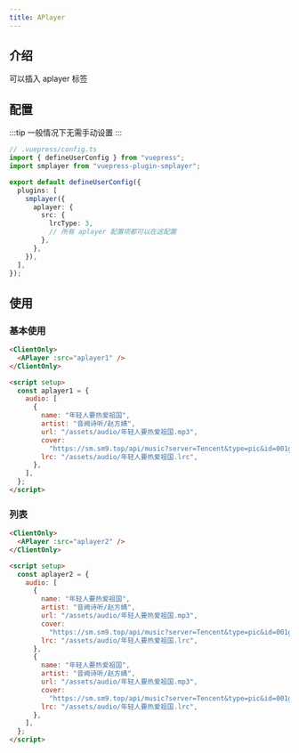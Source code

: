 ```yaml
---
title: APlayer
---
```


## 介绍

可以插入 aplayer 标签

## 配置

:::tip
一般情况下无需手动设置
:::

```ts
// .vuepress/config.ts
import { defineUserConfig } from "vuepress";
import smplayer from "vuepress-plugin-smplayer";

export default defineUserConfig({
  plugins: [
    smplayer({
      aplayer: {
        src: {
          lrcType: 3,
          // 所有 aplayer 配置项都可以在这配置
        },
      },
    }),
  ],
});
```

## 使用

### 基本使用

<ClientOnly>
  <APlayer :src="aplayer1" />
</ClientOnly>

```html
<ClientOnly>
  <APlayer :src="aplayer1" />
</ClientOnly>

<script setup>
  const aplayer1 = {
    audio: [
      {
        name: "年轻人要热爱祖国",
        artist: "音阙诗听/赵方婧",
        url: "/assets/audio/年轻人要热爱祖国.mp3",
        cover:
          "https://sm.sm9.top/api/music?server=Tencent&type=pic&id=001gv6xI4BNGiP",
        lrc: "/assets/audio/年轻人要热爱祖国.lrc",
      },
    ],
  };
</script>
```

### 列表

<ClientOnly>
  <APlayer :src="aplayer2" />
</ClientOnly>

```html
<ClientOnly>
  <APlayer :src="aplayer2" />
</ClientOnly>

<script setup>
  const aplayer2 = {
    audio: [
      {
        name: "年轻人要热爱祖国",
        artist: "音阙诗听/赵方婧",
        url: "/assets/audio/年轻人要热爱祖国.mp3",
        cover:
          "https://sm.sm9.top/api/music?server=Tencent&type=pic&id=001gv6xI4BNGiP",
        lrc: "/assets/audio/年轻人要热爱祖国.lrc",
      },
      {
        name: "年轻人要热爱祖国",
        artist: "音阙诗听/赵方婧",
        url: "/assets/audio/年轻人要热爱祖国.mp3",
        cover:
          "https://sm.sm9.top/api/music?server=Tencent&type=pic&id=001gv6xI4BNGiP",
        lrc: "/assets/audio/年轻人要热爱祖国.lrc",
      },
    ],
  };
</script>
```

<script setup>
  const aplayer1 = {
    audio: [
      {
        name: "年轻人要热爱祖国",
        artist: "音阙诗听/赵方婧",
        url: "/assets/audio/年轻人要热爱祖国.mp3",
        cover:
          "https://sm.sm9.top/api/music?server=Tencent&type=pic&id=001gv6xI4BNGiP",
        lrc: "/assets/audio/年轻人要热爱祖国.lrc",
      },
    ],
  };
  const aplayer2 = {
    audio: [
      {
        name: "年轻人要热爱祖国",
        artist: "音阙诗听/赵方婧",
        url: "/assets/audio/年轻人要热爱祖国.mp3",
        cover:
          "https://sm.sm9.top/api/music?server=Tencent&type=pic&id=001gv6xI4BNGiP",
        lrc: "/assets/audio/年轻人要热爱祖国.lrc",
      },
      {
        name: "年轻人要热爱祖国",
        artist: "音阙诗听/赵方婧",
        url: "/assets/audio/年轻人要热爱祖国.mp3",
        cover:
          "https://sm.sm9.top/api/music?server=Tencent&type=pic&id=001gv6xI4BNGiP",
        lrc: "/assets/audio/年轻人要热爱祖国.lrc",
      },
    ],
  };
</script>

